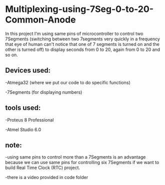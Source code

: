 # Multiplexing-using-7Seg-0-to-20-Common-Anode
In this project I'm using same pins of microcontroller to control two 7Segments (switching between two 7segments very quickly in a frequency that eye of human can't notice that one of 7 segments is turned on and the other is turned off) to display seconds from 0 to 20, again from 0 to 20 and so on.
## Devices used:

-Atmega32 (where we put our code to do specific functions)

-7Segments (for displaying numbers)
## tools used:

-Proteus 8 Professional

-Atmel Studio 6.0

## note:
-using same pins to control more than a 7Segments is an advantage because we can use same pins for controlling six 7Segments if we want to build Real Time Clock (RTC) project.

-there is a video provided in code folder
